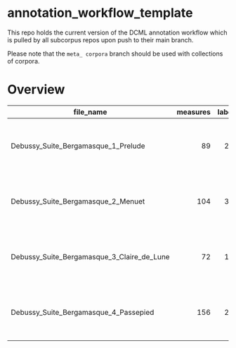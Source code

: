 # annotation_workflow_template

This repo holds the current version of the DCML annotation workflow which is pulled by all subcorpus repos upon push to their main branch. 

Please note that the `meta_ corpora` branch should be used with collections of corpora.


# Overview
|                file_name                 |measures|labels|standard|               annotators                |reviewers|
|------------------------------------------|-------:|-----:|--------|-----------------------------------------|---------|
|Debussy_Suite_Bergamasque_1_Prelude       |      89|   274|2.3.0   |Adrian Nagel (2.1.1), Amelia Brey (2.3.0)|AB, AN   |
|Debussy_Suite_Bergamasque_2_Menuet        |     104|   305|2.3.0   |Adrian Nagel (2.1.1), Amelia Brey (2.3.0)|AB, AN   |
|Debussy_Suite_Bergamasque_3_Claire_de_Lune|      72|   150|2.3.0   |Adrian Nagel (2.1.1), Amelia Brey (2.3.0)|AB, AN   |
|Debussy_Suite_Bergamasque_4_Passepied     |     156|   284|2.3.0   |Adrian Nagel (2.1.1), Amelia Brey (2.3.0)|AB, AN   |
